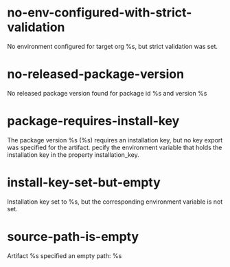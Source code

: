 # no-env-configured-with-strict-validation

No environment configured for target org %s, but strict validation was set.

# no-released-package-version

No released package version found for package id %s and version %s

# package-requires-install-key

The package version %s (%s) requires an installation key, but no key export was specified for the artifact. pecify the environment variable that holds the installation key in the property installation_key.

# install-key-set-but-empty

Installation key set to %s, but the corresponding environment variable is not set.

# source-path-is-empty

Artifact %s specified an empty path: %s
